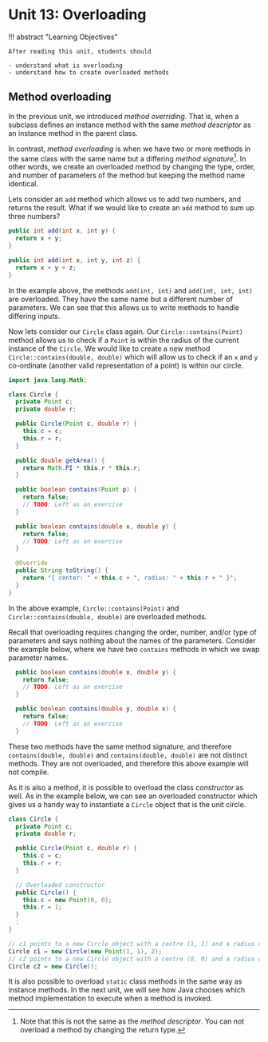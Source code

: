 # Unit 13: Overloading

!!! abstract "Learning Objectives"

    After reading this unit, students should

    - understand what is overloading
    - understand how to create overloaded methods

## Method overloading

In the previous unit, we introduced _method overriding_. That is, when a subclass defines an instance method with the same _method descriptor_ as an instance method in the parent class.

In contrast, _method overloading_ is when we have two or more methods in the same class with the same name but a differing _method signature_[^1]. In other words, we create an overloaded method by changing the type, order, and number of parameters of the method but keeping the method name identical. 

[^1]: Note that this is not the same as the _method descriptor_. You can not overload a method by changing the return type.

Lets consider an `add` method which allows us to add two numbers, and returns the result. What if we would like to create an `add` method to sum up three numbers?

```Java
public int add(int x, int y) {
  return x + y;
}

public int add(int x, int y, int z) {
  return x + y + z;
}
```

In the example above, the methods `add(int, int)` and `add(int, int, int)` are overloaded. They have the same name but a different number of parameters. We can see that this allows us to write methods to handle differing inputs. 

Now lets consider our `Circle` class again. Our `Circle::contains(Point)` method allows us to check if a `Point` is within the radius of the current instance of the `Circle`. We would like to create a new method `Circle::contains(double, double)` which will allow us to check if an `x` and `y` co-ordinate (another valid representation of a point) is within our circle.

```Java
import java.lang.Math;

class Circle {
  private Point c;   
  private double r;  

  public Circle(Point c, double r) {
    this.c = c;
    this.r = r;
  }

  public double getArea() {
    return Math.PI * this.r * this.r;
  }

  public boolean contains(Point p) {
    return false;
    // TODO: Left as an exercise
  }

  public boolean contains(double x, double y) {
    return false;
    // TODO: Left as an exercise
  }

  @Override
  public String toString() {
    return "{ center: " + this.c + ", radius: " + this.r + " }";
  }
}
```
In the above example, `Circle::contains(Point)` and `Circle::contains(double, double)` are overloaded methods. 

Recall that overloading requires changing the order, number, and/or type of parameters and says nothing about the names of the parameters. Consider the example below, where we have two `contains` methods in which we swap parameter names. 

```Java
  public boolean contains(double x, double y) {
    return false;
    // TODO: Left as an exercise
  }

  public boolean contains(double y, double x) {
    return false;
    // TODO: Left as an exercise
  }
```

These two methods have the same method signature, and therefore `contains(double, double)` and `contains(double, double)` are not distinct methods. They are not overloaded, and therefore this above example will not compile.

As it is also a method, it is possible to overload the class _constructor_ as well. As in the example below, we can see an overloaded constructor which gives us a handy way to instantiate a `Circle` object that is the unit circle.

```Java
class Circle {
  private Point c; 
  private double r;

  public Circle(Point c, double r) {
    this.c = c;
    this.r = r;
  }

  // Overloaded constructor
  public Circle() {
    this.c = new Point(0, 0);
    this.r = 1;
  }
  :
}
```

```Java
// c1 points to a new Circle object with a centre (1, 1) and a radius of 2
Circle c1 = new Circle(new Point(1, 1), 2); 
// c2 points to a new Circle object with a centre (0, 0) and a radius of 1
Circle c2 = new Circle();
```

It is also possible to overload `static` class methods in the same way as instance methods. In the next unit, we will see how Java chooses which method implementation to execute when a method is invoked.
